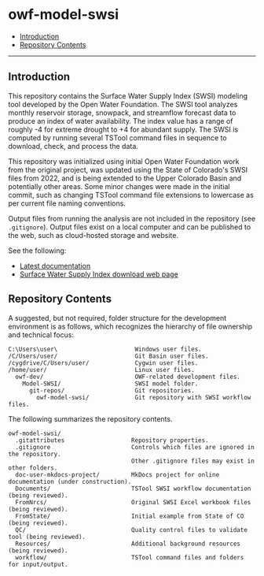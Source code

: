 # owf-model-swsi

* [Introduction](#introduction)
* [Repository Contents](#repository-contents)

------

## Introduction ##

This repository contains the Surface Water Supply Index (SWSI) modeling tool developed by the Open Water Foundation.
The SWSI tool analyzes monthly reservoir storage, snowpack, and streamflow forecast data to produce an index of water availability.
The index value has a range of roughly -4 for extreme drought to +4 for abundant supply.
The SWSI is computed by running several TSTool command files in sequence to download, check, and process the data.

This repository was initialized using initial Open Water Foundation work from the original project,
was updated using the State of Colorado's SWSI files from 2022,
and is being extended to the Upper Colorado Basin and potentially other areas.
Some minor changes were made in the initial commit, such as changing TSTool command file extensions to lowercase
as per current file naming conventions.

Output files from running the analysis are not included in the repository (see `.gitignore`).
Output files exist on a local computer and can be published to the web, such as cloud-hosted storage and website.

See the following:

* [Latest documentation](https://models.openwaterfoundation.org/surface-water-supply-index/latest/doc-user/)
* [Surface Water Supply Index download web page](https://models.openwaterfoundation.org/surface-water-supply-index/)

## Repository Contents ##

A suggested, but not required, folder structure for the development environment is as follows,
which recognizes the hierarchy of file ownership and technical focus:

```
C:\Users\user\                      Windows user files.
/C/Users/user/                      Git Basin user files.
/cygdrive/C/Users/user/             Cygwin user files.
/home/user/                         Linux user files.
  owf-dev/                          OWF-related development files.
    Model-SWSI/                     SWSI model folder.
      git-repos/                    Git repositories.
        owf-model-swsi/             Git repository with SWSI workflow files.
```

The following summarizes the repository contents.

```
owf-model-swsi/
  .gitattributes                   Repository properties.
  .gitignore                       Controls which files are ignored in the repository.
                                   Other .gitignore files may exist in other folders.
  doc-user-mkdocs-project/         MkDocs project for online documentation (under construction).
  Documents/                       TSTool SWSI workflow documentation (being reviewed).
  FromNrcs/                        Original SWSI Excel workbook files (being reviewed).
  FromState/                       Initial example from State of CO (being reviewed).
  QC/                              Quality control files to validate tool (being reviewed).
  Resources/                       Additional background resources (being reviewed).
  workflow/                        TSTool command files and folders for input/output.
```

